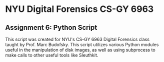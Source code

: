 # NYU Digital Forensics CS-GY 6963
## Assignment 6: Python Script

This script was created for NYU's CS-GY 6963 Digital Forensics class taught by Prof. Marc Budofsky. This script utilizes various Python modules useful in the manipulation of disk images, as well as using subprocess to make calls to other useful tools like Sleuthkit.